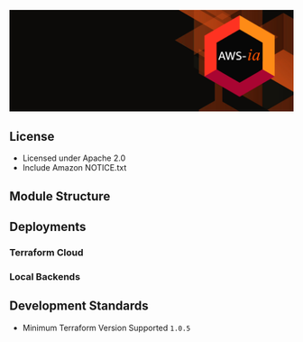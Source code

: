 ![AWS-ia banner](/assets/ghbg.png)
## License
- Licensed under Apache 2.0
- Include Amazon NOTICE.txt
## Module Structure

## Deployments
### Terraform Cloud

### Local Backends

## Development Standards
- Minimum Terraform Version Supported `1.0.5`

